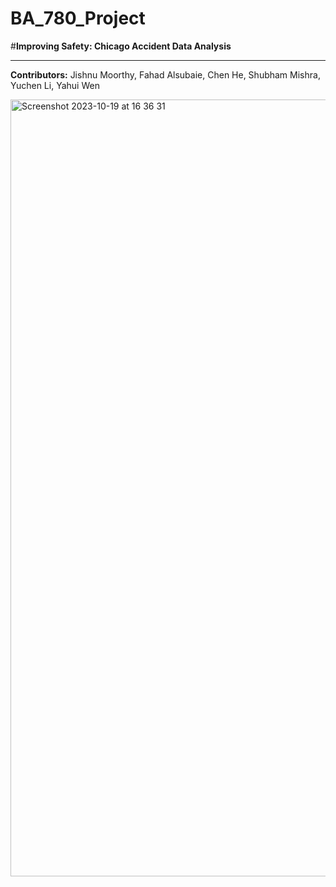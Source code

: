 # BA_780_Project

#**Improving Safety: Chicago Accident Data Analysis**


---


**Contributors:**
Jishnu Moorthy, Fahad Alsubaie, Chen He, Shubham Mishra, Yuchen Li, Yahui Wen

<img width="1243" alt="Screenshot 2023-10-19 at 16 36 31" src="https://github.com/Lych0416/BA_780_Project/assets/108295580/71c9cbbe-ea6b-4c2b-a61c-a79959758c87">
